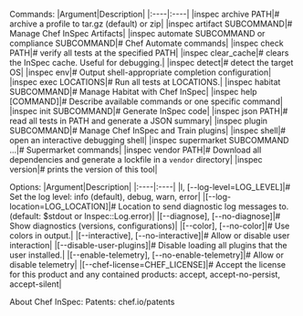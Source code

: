 Commands:
|Argument|Description|
|:----|:----|
|inspec archive PATH|# archive a profile to tar.gz (default) or zip|
|inspec artifact SUBCOMMAND|# Manage Chef InSpec Artifacts|
|inspec automate SUBCOMMAND or compliance SUBCOMMAND|# Chef Automate commands|
|inspec check PATH|# verify all tests at the specified PATH|
|inspec clear_cache|# clears the InSpec cache. Useful for debugging.|
|inspec detect|# detect the target OS|
|inspec env|# Output shell-appropriate completion configuration|
|inspec exec LOCATIONS|# Run all tests at LOCATIONS.|
|inspec habitat SUBCOMMAND|# Manage Habitat with Chef InSpec|
|inspec help [COMMAND]|# Describe available commands or one specific command|
|inspec init SUBCOMMAND|# Generate InSpec code|
|inspec json PATH|# read all tests in PATH and generate a JSON summary|
|inspec plugin SUBCOMMAND|# Manage Chef InSpec and Train plugins|
|inspec shell|# open an interactive debugging shell|
|inspec supermarket SUBCOMMAND ...|# Supermarket commands|
|inspec vendor PATH|# Download all dependencies and generate a lockfile in a `vendor` directory|
|inspec version|# prints the version of this tool|

Options:
|Argument|Description|
|:----|:----|
|l, [--log-level=LOG_LEVEL]|# Set the log level: info (default), debug, warn, error|
|[--log-location=LOG_LOCATION]|# Location to send diagnostic log messages to. (default: $stdout or Inspec::Log.error)|
|[--diagnose], [--no-diagnose]|# Show diagnostics (versions, configurations)|
|[--color], [--no-color]|# Use colors in output.|
|[--interactive], [--no-interactive]|# Allow or disable user interaction|
|[--disable-user-plugins]|# Disable loading all plugins that the user installed.|
|[--enable-telemetry], [--no-enable-telemetry]|# Allow or disable telemetry|
|[--chef-license=CHEF_LICENSE]|# Accept the license for this product and any contained products: accept, accept-no-persist, accept-silent|

About Chef InSpec:
  Patents: chef.io/patents
